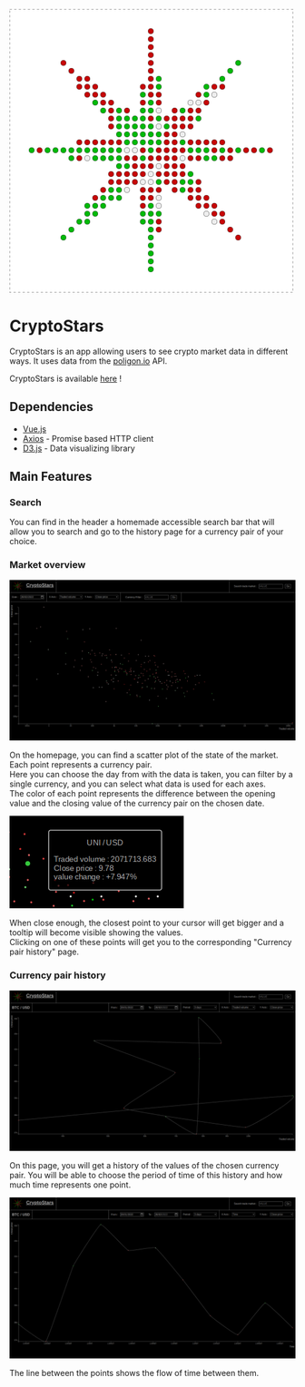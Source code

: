![logo](img/logo.svg)
# CryptoStars

CryptoStars is an app allowing users to see crypto market data in different ways.
It uses data from the [poligon.io](https://polygon.io/) API.

CryptoStars is available [here](https://cryptostars.bbaloup.fr) !

## Dependencies

- [Vue.js](https://vuejs.org/)
- [Axios](https://github.com/axios/axios) - Promise based HTTP client
- [D3.js](https://github.com/d3/d3) - Data visualizing library

## Main Features

### Search

You can find in the header a homemade accessible search bar that will allow you to search and go to the history page for a currency pair of your choice.

### Market overview

![picture of the homepage](img/homePage.png)

On the homepage, you can find a scatter plot of the state of the market. Each point represents a currency pair.  
Here you can choose the day from with the data is taken, you can filter by a single currency, and you can select what data is used for each axes.  
The color of each point represents the difference between the opening value and the closing value of the currency pair on the chosen date.

![tooltip](img/2022-02-28_02-15.png)

When close enough, the closest point to your cursor will get bigger and a tooltip will become visible showing the values.  
Clicking on one of these points will get you to the corresponding "Currency pair history" page. 

### Currency pair history

![currency pair history page](img/cryptoPage.png)

On this page, you will get a history of the values of the chosen currency pair.
You will be able to choose the period of time of this history and how much time represents one point.

![currency pair history page with a time based plot](img/cryptoPage-time.png)

The line between the points shows the flow of time between them.
